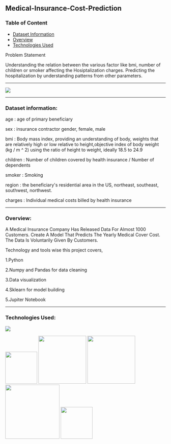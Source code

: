 ## Medical-Insurance-Cost-Prediction

### Table of Content

  * [Dataset Information](#dataset-information)
  * [Overview](#overview)
  * [Technologies Used](#technologies-used)

Problem Statement 

Understanding the relation between the various factor like bmi, number of children or smoker affecting the Hosiptalization charges. Predicting the hospitalization by understanding patterns from other parameters.

----
<img src="https://user-images.githubusercontent.com/32620288/193653781-6108c432-1ec6-43d2-93eb-a488b01de508.png" >

------------------

### Dataset information:

age : age of primary beneficiary

sex : insurance contractor gender, female, male

bmi : Body mass index, providing an understanding of body, weights that are relatively high or low relative to height,objective index of body weight (kg / m ^ 2) using the ratio of height to weight, ideally 18.5 to 24.9

children : Number of children covered by health insurance / Number of dependents

smoker : Smoking

region : the beneficiary's residential area in the US, northeast, southeast, southwest, northwest.

charges : Individual medical costs billed by health insurance


--------------------------------------------------------------------------------------------
### Overview:

A Medical Insurance Company Has Released Data For Almost 1000 Customers. Create A Model That Predicts The Yearly Medical Cover Cost. The Data Is Voluntarily Given By Customers.

Technology and tools wise this project covers,

1.Python

2.Numpy and Pandas for data cleaning

3.Data visualization

4.Sklearn for model building

5.Jupiter Notebook

--------------------------------

### Technologies Used:

![](https://forthebadge.com/images/badges/made-with-python.svg)

[<img target="_blank" src="https://user-images.githubusercontent.com/32620288/139657460-40ef4562-76bd-43f5-bbca-47b6bd29863e.png" width=100>](https://numpy.org)    [<img target="_blank" src="https://upload.wikimedia.org/wikipedia/commons/thumb/e/ed/Pandas_logo.svg/450px-Pandas_logo.svg.png" width=150>](https://pandas.pydata.org)  [<img target="_blank" src="https://seaborn.pydata.org/_static/logo-wide-lightbg.svg" width=150>](https://seaborn.pydata.org) [<img target="_blank" src="https://matplotlib.org/_static/logo2_compressed.svg" width=170>](https://matplotlib.org)   [<img target="_blank" src="https://user-images.githubusercontent.com/32620288/197763378-f4a5aa28-6993-4c7f-ac61-23410d53c105.png" width=100>](https://jupyter.org/)
